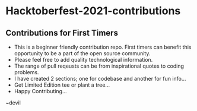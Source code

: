# Hacktoberfest-2021-contributions
## Contributions for First Timers
 
- This is a beginner friendly contribution repo. First timers can benefit this opportunity to be a part of the open source community. 
- Please feel free to add quality technological information.
- The range of pull reqeusts can be from inspirational quotes to coding problems.
- I have created 2 sections; one for codebase and another for fun info...
- Get Limited Edition tee or plant a tree...
- Happy Contributing...

~devil
